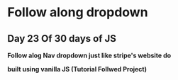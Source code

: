 # Follow along dropdown

## Day 23 Of 30 days of JS

**Follow alog Nav dropdown just like stripe's website do**

**built using vanilla JS
(Tutorial Follwed Project)**    